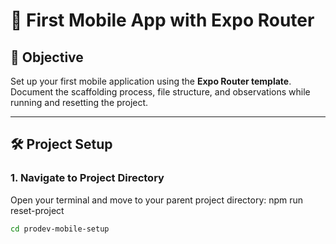 # 📱 First Mobile App with Expo Router

## 🎯 Objective
Set up your first mobile application using the **Expo Router template**.  
Document the scaffolding process, file structure, and observations while running and resetting the project.

---

## 🛠️ Project Setup

### 1. Navigate to Project Directory
Open your terminal and move to your parent project directory:
npm run reset-project

```bash
cd prodev-mobile-setup
